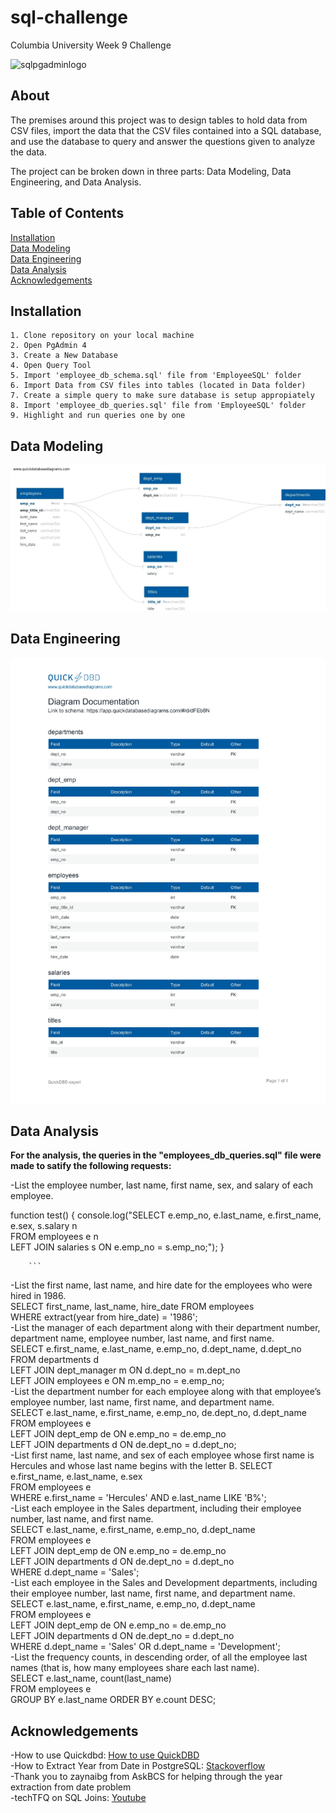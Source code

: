 # sql-challenge
Columbia University Week 9 Challenge

![sqlpgadminlogo](https://i.redd.it/9l7b4wp2vjab1.png)


## About 
The premises around this project was to design tables to hold data from CSV files, import the data that the CSV files contained into a SQL database, and use the database to query and answer the questions given to analyze the data.

The project can be broken down in three parts: Data Modeling, Data Engineering, and Data Analysis. 

## Table of Contents
[Installation](#installation)  
[Data Modeling](#data-modeling)  
[Data Engineering](#data-engineering)  
[Data Analysis](#data-analysis)  
[Acknowledgements](#acknowledgements)  



## Installation 
    1. Clone repository on your local machine
    2. Open PgAdmin 4
    3. Create a New Database
    4. Open Query Tool
    5. Import 'employee_db_schema.sql' file from 'EmployeeSQL' folder
    6. Import Data from CSV files into tables (located in Data folder)
    7. Create a simple query to make sure database is setup appropiately
    8. Import 'employee_db_queries.sql' file from 'EmployeeSQL' folder
    9. Highlight and run queries one by one


## Data Modeling

![Data Map](EmployeeSQL/data/QuickDBD-export-4.jpg)


## Data Engineering

![Data Types](EmployeeSQL/data/QuickDBD-export-3.jpg)

## Data Analysis
**For the analysis, the queries in the "employees_db_queries.sql" file were made to satify the following requests:**  

-List the employee number, last name, first name, sex, and salary of each employee.  
       
function test() {
  console.log("SELECT e.emp_no, e.last_name, e.first_name, e.sex, s.salary n\
  FROM employees e n\
  LEFT JOIN salaries s ON e.emp_no = s.emp_no;");
}

  
        ```
-List the first name, last name, and hire date for the employees who were hired in 1986.  
    SELECT first_name, last_name, hire_date FROM employees  
    WHERE extract(year from hire_date) = '1986';  
-List the manager of each department along with their department number, department name, employee number, last name, and first name.  
    SELECT e.first_name, e.last_name, e.emp_no, d.dept_name, d.dept_no   
    FROM departments d  
    LEFT JOIN dept_manager m ON d.dept_no = m.dept_no  
    LEFT JOIN employees e ON m.emp_no = e.emp_no;  
-List the department number for each employee along with that employee’s employee number, last name, first name, and department name.  
    SELECT e.last_name, e.first_name, e.emp_no, de.dept_no, d.dept_name  
    FROM employees e    
    LEFT JOIN dept_emp de ON e.emp_no = de.emp_no  
    LEFT JOIN departments d ON de.dept_no = d.dept_no;  
-List first name, last name, and sex of each employee whose first name is Hercules and whose last name begins with the letter B.
    SELECT e.first_name, e.last_name, e.sex  
    FROM employees e  
    WHERE e.first_name = 'Hercules' AND e.last_name LIKE 'B%';  
-List each employee in the Sales department, including their employee number, last name, and first name.  
    SELECT e.last_name, e.first_name, e.emp_no, d.dept_name  
    FROM employees e  
    LEFT JOIN dept_emp de ON e.emp_no = de.emp_no  
    LEFT JOIN departments d ON de.dept_no = d.dept_no  
    WHERE d.dept_name = 'Sales';  
-List each employee in the Sales and Development departments, including their employee number, last name, first name, and department name.  
    SELECT e.last_name, e.first_name, e.emp_no, d.dept_name  
    FROM employees e  
    LEFT JOIN dept_emp de ON e.emp_no = de.emp_no  
    LEFT JOIN departments d ON de.dept_no = d.dept_no  
    WHERE d.dept_name = 'Sales' OR d.dept_name = 'Development';  
-List the frequency counts, in descending order, of all the employee last names (that is, how many employees share each last name).  
    SELECT e.last_name, count(last_name)  
    FROM employees e  
    GROUP BY e.last_name ORDER BY e.count DESC;  
    
## Acknowledgements

-How to use Quickdbd: [How to use QuickDBD](https://www.youtube.com/watch?v=dR5lPbGLY84)\
-How to Extract Year from Date in PostgreSQL: [Stackoverflow](https://stackoverflow.com/questions/36203613/how-to-extract-year-from-date-in-postgresql)\
-Thank you to zaynaibg from AskBCS for helping through the year extraction from date problem\
-techTFQ on SQL Joins: [Youtube](https://www.youtube.com/watch?v=0OQJDd3QqQM)

